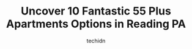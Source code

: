 ---
layout: ampstory
image: https://i0.wp.com/www.depkes.org/wp-content/uploads/2023/06/55-plus-apartments-0-in-reading-pa-1685848151.jpeg?resize=640,853
author: techidn
featured: false
description: Discover the impressive array of 55 Plus Apartments options in Reading PA, where you can find 10 of the largest 55 Plus Apartments establishments in the area. From renowned classics to hidde
title: Uncover 10 Fantastic 55 Plus Apartments Options in Reading PA
cover:
   title: Uncover 10 Fantastic 55 Plus Apartments Options in Reading PA
   subtitle: Rickpate
   background: https://www.depkes.org/wp-content/uploads/2023/06/55-plus-apartments-0-in-reading-pa-1685848151.jpeg

pages: 
 - layout: thirds
   top: <h1>#1 The Reserve at Wyomissing</h1>
   bottom: "<p>I have been living in this apartment complex for a few years now and I must say, the new management team is doing an excellent job. They are always available to answer an</p>"
   background: https://www.depkes.org/wp-content/uploads/2023/06/55-plus-apartments-1-in-reading-pa-1685848152.jpeg
   backgroundblur: true
 - layout: thirds
   top: <h1>#2 Providence House</h1>
   bottom: "<p>Nice apartments for seniors and people with disabilities. Therapy pets welcome.  Nice smoking and seating outfront. The residents are very friendly and all seem very happ</p>"
   background: https://www.depkes.org/wp-content/uploads/2023/06/55-plus-apartments-2-in-reading-pa-1685848152.jpeg
   cta:
      link: https://www.depkes.org/blog/uncover-10-fantastic-55-plus-apartments-options-in-reading-pa/
      text: Uncover 10 Fantastic 55 Plus Apartments Options in Reading PA
 - layout: thirds
   top: <h1>#3 Barley Square</h1>
   bottom: "<p>220 Grape St, Reading, PA 19602, United States</p>"
   background: https://www.depkes.org/wp-content/uploads/2023/06/55-plus-apartments-3-in-reading-pa-1685848153.jpeg
   cta:
      link: https://www.depkes.org/blog/uncover-10-fantastic-55-plus-apartments-options-in-reading-pa/
      text: Uncover 10 Fantastic 55 Plus Apartments Options in Reading PA
 - layout: thirds
   top: <h1>#4 BNai BRith Apartments</h1>
   bottom: "<p>1026 Franklin St #125, Reading, PA 19602, United States</p>"
   background: https://images.unsplash.com/photo-1510906594845-bc082582c8cc?ixlib=rb-4.0.3&ixid=MnwxMjA3fDB8MHxwaG90by1wYWdlfHx8fGVufDB8fHx8&auto=format&fit=crop&w=640&h=853&q=80
   cta:
      link: https://www.depkes.org/blog/uncover-10-fantastic-55-plus-apartments-options-in-reading-pa/
      text: Uncover 10 Fantastic 55 Plus Apartments Options in Reading PA
 - layout: thirds
   top: <h1>#5 Century Hall Apartments</h1>
   bottom: "<p>831 Walnut St, Reading, PA 19601, United States</p>"
   background: https://images.unsplash.com/photo-1488554378835-f7acf46e6c98?ixlib=rb-4.0.3&ixid=MnwxMjA3fDB8MHxwaG90by1wYWdlfHx8fGVufDB8fHx8&auto=format&fit=crop&w=640&h=853&q=80
   cta:
      link: https://www.depkes.org/blog/uncover-10-fantastic-55-plus-apartments-options-in-reading-pa/
      text: Uncover 10 Fantastic 55 Plus Apartments Options in Reading PA
 - layout: thirds
   top: <h1>#6 Wyomissing Club Senior Apartments</h1>
   bottom: "<p>501 Walnut St, Reading, PA 19601, United States</p>"
   background: https://images.unsplash.com/photo-1536745287225-21d689278fd1?ixlib=rb-4.0.3&ixid=MnwxMjA3fDB8MHxwaG90by1wYWdlfHx8fGVufDB8fHx8&auto=format&fit=crop&w=640&h=853&q=80
   cta:
      link: https://www.depkes.org/blog/uncover-10-fantastic-55-plus-apartments-options-in-reading-pa/
      text: Uncover 10 Fantastic 55 Plus Apartments Options in Reading PA
 - layout: thirds
   top: <h1>#7 Rittenhouse Village At Muhlenberg</h1>
   bottom: "<p>2900 Lawn Terrace, Reading, PA 19605, United States</p>"
   background: https://images.unsplash.com/photo-1591393223703-56fe1347ac62?ixlib=rb-4.0.3&ixid=MnwxMjA3fDB8MHxwaG90by1wYWdlfHx8fGVufDB8fHx8&auto=format&fit=crop&w=640&h=853&q=80
   cta:
      link: https://www.depkes.org/blog/uncover-10-fantastic-55-plus-apartments-options-in-reading-pa/
      text: Uncover 10 Fantastic 55 Plus Apartments Options in Reading PA
 - layout: thirds
   middle: Continue reading...
   background: https://images.unsplash.com/photo-1580610447943-1bfbef5efe07?ixlib=rb-4.0.3&ixid=MnwxMjA3fDB8MHxwaG90by1wYWdlfHx8fGVufDB8fHx8&auto=format&fit=crop&w=640&h=853&q=80
   cta:
      link: https://www.depkes.org/blog/uncover-10-fantastic-55-plus-apartments-options-in-reading-pa/
      text: Uncover 10 Fantastic 55 Plus Apartments Options in Reading PA
      
---